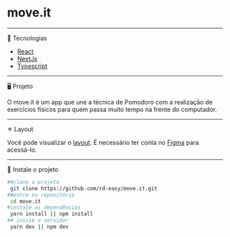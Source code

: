 # move.it
---

🌟 Tecnologias

- [React](https://reactjs.org/)
- [NextJs](https://nextjs.org/)
- [Typescript](https://www.typescriptlang.org/)

---

🖥️ Projeto

O move.it é um app que une a técnica de Pomodoro com a realização de exercícios físicos para quem passa muito tempo na frente do computador.

---
⚜️ Layout

Você pode visualizar o [layout](https://www.figma.com/file/ge20pu3ofMOKoliUyKx1Nl/Move.it-1.0?node-id=160%3A2761). É necessário ter conta no [Figma](https://www.figma.com/) para acessá-lo.

---
🍚 Instale o projeto

```bash
##clone o projeto
 git clone https://github.com/rd-easy/move.it.git
##entre no repositório
 cd move.it
#instale as dependências
 yarn install || npm install
## inicie o servidor
 yarn dev || npm dev
```
